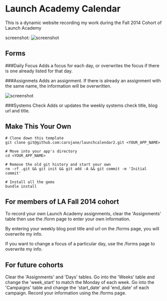 # Launch Academy Calendar
This is a dynamic website recording my work during the Fall 2014 Cohort of Launch Academy

screenshot:
![screenshot](http://carojane.github.io/images/alphacal.png "Alpha")

## Forms

###Daily Focus
Adds a focus for each day, or overwrites the focus if there is one already listed for that day.

###Assignmets
Adds an assignment. If there is already an assignment with the same name, the information will be overwritten.

![screenshot](http://carojane.github.io/images/assignmentlog.png "assignment")

###Systems Check
Adds or updates the weekly systems check title, blog url and title.

## Make This Your Own

```no-highlight
# Clone down this template
git clone git@github.com:carojane/launchcalendar2.git <YOUR_APP_NAME>

# Move into your app's directory
cd <YOUR_APP_NAME>

# Remove the old git history and start your own
rm -rf .git && git init && git add -A && git commit -m 'Initial commit'

# Install all the gems
bundle install
```
## For members of LA Fall 2014 cohort

To record your own Launch Academy assignments, clear the 'Assignments' table then use the /form page to enter your own information.

By entering your weekly blog post title and url on the /forms page, you will overwrite my info.

If you want to change a focus of a particular day, use the /forms page to overwrite my info.

## For future cohorts

Clear the 'Assignments' and 'Days' tables.
Go into the 'Weeks' table and change the 'week_start' to match the Monday of each week.
Go into the 'Campaigns' table and change the 'start_date' and 'end_date' of each campaign.
Record your information using the /forms page.
